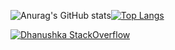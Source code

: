 
![Anurag's GitHub stats](https://github-readme-stats.vercel.app/api?username=ThiagoJv-pro&theme=midnight-purple&show_icons=true)[![Top Langs](https://github-readme-stats.vercel.app/api/top-langs/?username=ThiagoJv-pro&theme=midnight-purple&layout=compact)](https://github.com/anuraghazra/github-readme-stats)

[![Dhanushka StackOverflow](https://github-readme-stackoverflow.vercel.app/?userID=18218257&theme=dark)](https://stackoverflow.com/users/18218257/thejv)
